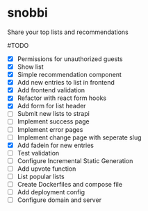 # snobbi
Share your top lists and recommendations

#TODO

- [x] Permissions for unauthorized guests
- [x] Show list
- [x] Simple recommendation component
- [x] Add new entries to list in frontend
- [x] Add frontend validation
- [x] Refactor with react form hooks
- [x] Add form for list header
- [ ] Submit new lists to strapi
- [ ] Implement success page
- [ ] Implement error pages
- [ ] Implement change page with seperate slug
- [x] Add fadein for new entries
- [ ] Test validation
- [ ] Configure Incremental Static Generation
- [ ] Add upvote function
- [ ] List popular lists
- [ ] Create Dockerfiles and compose file
- [ ] Add deployment config
- [ ] Configure domain and server